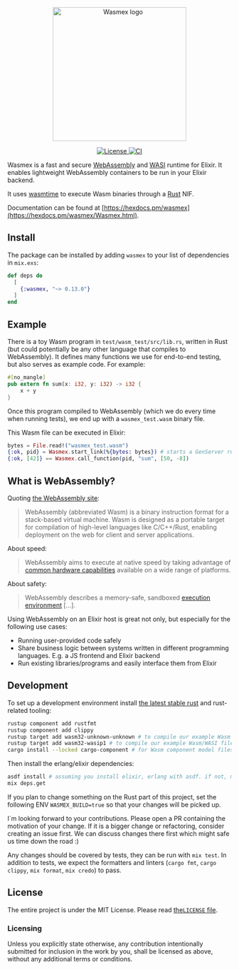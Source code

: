 <p align="center">
  <img width="300" src="./logo.svg" alt="Wasmex logo">
</p>
<p align="center">
  <a href="https://github.com/tessi/wasmex/blob/master/LICENSE">
    <img src="https://img.shields.io/github/license/tessi/wasmex.svg" alt="License">
  </a>
  <a href="https://github.com/tessi/wasmex/actions/workflows/elixir-ci.yml">
    <img src="https://github.com/tessi/wasmex/actions/workflows/elixir-ci.yml/badge.svg?branch=main" alt="CI">
  </a>
</p>

Wasmex is a fast and secure [WebAssembly](https://webassembly.org/) and [WASI](https://github.com/WebAssembly/WASI) runtime for Elixir.
It enables lightweight WebAssembly containers to be run in your Elixir backend.

It uses [wasmtime](https://wasmtime.dev) to execute Wasm binaries through a [Rust](https://www.rust-lang.org) NIF.

Documentation can be found at [https://hexdocs.pm/wasmex](https://hexdocs.pm/wasmex/Wasmex.html).

## Install

The package can be installed by adding `wasmex` to your list of
dependencies in `mix.exs`:

```elixir
def deps do
  [
    {:wasmex, "~> 0.13.0"}
  ]
end
```

## Example

There is a toy Wasm program in `test/wasm_test/src/lib.rs`, written in Rust (but could potentially be any other language that compiles to WebAssembly).
It defines many functions we use for end-to-end testing, but also serves as example code. For example:

```rust
#[no_mangle]
pub extern fn sum(x: i32, y: i32) -> i32 {
    x + y
}
```

Once this program compiled to WebAssembly (which we do every time when running tests), we end up with a `wasmex_test.wasm` binary file.

This Wasm file can be executed in Elixir:

```elixir
bytes = File.read!("wasmex_test.wasm")
{:ok, pid} = Wasmex.start_link(%{bytes: bytes}) # starts a GenServer running a Wasm instance
{:ok, [42]} == Wasmex.call_function(pid, "sum", [50, -8])
```

## What is WebAssembly?

Quoting [the WebAssembly site](https://webassembly.org/):

> WebAssembly (abbreviated Wasm) is a binary instruction format for a
> stack-based virtual machine. Wasm is designed as a portable target
> for compilation of high-level languages like C/C++/Rust, enabling
> deployment on the web for client and server applications.

About speed:

> WebAssembly aims to execute at native speed by taking advantage of
> [common hardware
> capabilities](https://webassembly.org/docs/portability/#assumptions-for-efficient-execution)
> available on a wide range of platforms.

About safety:

> WebAssembly describes a memory-safe, sandboxed [execution
> environment](https://webassembly.org/docs/semantics/#linear-memory) […].

Using WebAssembly on an Elixir host is great not only, but especially for the following use cases:

* Running user-provided code safely
* Share business logic between systems written in different programming languages. E.g. a JS frontend and Elixir backend
* Run existing libraries/programs and easily interface them from Elixir

## Development

To set up a development environment install [the latest stable rust](https://www.rust-lang.org/tools/install) and rust-related tooling:

```bash
rustup component add rustfmt
rustup component add clippy
rustup target add wasm32-unknown-unknown # to compile our example Wasm files for testing
rustup target add wasm32-wasip1 # to compile our example Wasm/WASI files for testing
cargo install --locked cargo-component # for Wasm component model files
```

Then install the erlang/elixir dependencies:

```bash
asdf install # assuming you install elixir, erlang with asdf. if not, make sure to install them your way
mix deps.get
```

If you plan to change something on the Rust part of this project, set the following ENV `WASMEX_BUILD=true` so that your changes will be picked up.

I´m looking forward to your contributions. Please open a PR containing the motivation of your change. If it is a bigger change or refactoring, consider creating an issue first. We can discuss changes there first which might safe us time down the road :)

Any changes should be covered by tests, they can be run with `mix test`.
In addition to tests, we expect the formatters and linters (`cargo fmt`, `cargo clippy`, `mix format`, `mix credo`) to pass.

## License

The entire project is under the MIT License. Please read [the`LICENSE` file](https://github.com/tessi/wasmex/blob/master/LICENSE).

### Licensing

Unless you explicitly state otherwise, any contribution intentionally submitted
for inclusion in the work by you, shall be licensed as above, without any
additional terms or conditions.
